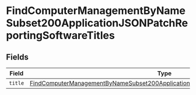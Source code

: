 # FindComputerManagementByNameSubset200ApplicationJSONPatchReportingSoftwareTitles


## Fields

| Field                                                                                                                                                                                                     | Type                                                                                                                                                                                                      | Required                                                                                                                                                                                                  | Description                                                                                                                                                                                               |
| --------------------------------------------------------------------------------------------------------------------------------------------------------------------------------------------------------- | --------------------------------------------------------------------------------------------------------------------------------------------------------------------------------------------------------- | --------------------------------------------------------------------------------------------------------------------------------------------------------------------------------------------------------- | --------------------------------------------------------------------------------------------------------------------------------------------------------------------------------------------------------- |
| `title`                                                                                                                                                                                                   | [FindComputerManagementByNameSubset200ApplicationJSONPatchReportingSoftwareTitlesTitle](../../models/operations/findcomputermanagementbynamesubset200applicationjsonpatchreportingsoftwaretitlestitle.md) | :heavy_minus_sign:                                                                                                                                                                                        | N/A                                                                                                                                                                                                       |